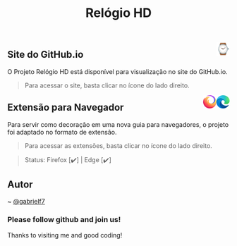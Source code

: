 <div align="center">
  
  # Relógio HD
  
</div>

&nbsp; 

[<img src="https://raw.githubusercontent.com/gabrielf7/relogiohd/main/src/relogio-icon-128x128.png" align="right" width="30">](https://gabrielf7.github.io/relogiohd/)

## Site do GitHub.io

O Projeto Relógio HD está disponível para visualização no site do GitHub.io. 

> Para acessar o site, basta clicar no ícone do lado direito.

[<img src="https://raw.githubusercontent.com/gabrielf7/relogiohd/main/src/img-browser-edge.png" align="right" width="30">](https://microsoftedge.microsoft.com/addons/detail/rel%C3%B3gio-hd/kadmfkkbjmcfmphbfcckjfhagjohkeeg)
[<img src="https://raw.githubusercontent.com/gabrielf7/relogiohd/main/src/img-browser-firefox.png" align="right" width="30">](https://addons.mozilla.org/pt-BR/firefox/addon/rel%C3%B3gio-hd/)

## Extensão para Navegador

Para servir como decoração em uma nova guia para navegadores, o projeto foi adaptado no formato de extensão.

> Para acessar as extensões, basta clicar no ícone do lado direito.

> Status: Firefox [:heavy_check_mark:] | Edge [:heavy_check_mark:]

## Autor

~ [@gabrielf7](https://github.com/gabrielf7)

### Please follow github and join us!
Thanks to visiting me and good coding!
